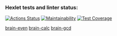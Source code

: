 ### Hexlet tests and linter status:
[![Actions Status](https://github.com/chafr/frontend-project-lvl1/workflows/hexlet-check/badge.svg)](https://github.com/chafr/frontend-project-lvl1/actions)
[![Maintainability](https://api.codeclimate.com/v1/badges/a99a88d28ad37a79dbf6/maintainability)](https://codeclimate.com/github/codeclimate/codeclimate/maintainability)
[![Test Coverage](https://api.codeclimate.com/v1/badges/a99a88d28ad37a79dbf6/test_coverage)](https://codeclimate.com/github/codeclimate/codeclimate/test_coverage)

[brain-even](https://asciinema.org/a/KU7zwUkzIyCAGSzipLvjkKPAa)
[brain-calc](https://asciinema.org/a/fsRiCVqcuRfCflIFUja7gQj0C)
[brain-gcd](https://asciinema.org/a/Yxaog9DDVA39RcpLirBWZovTs)
